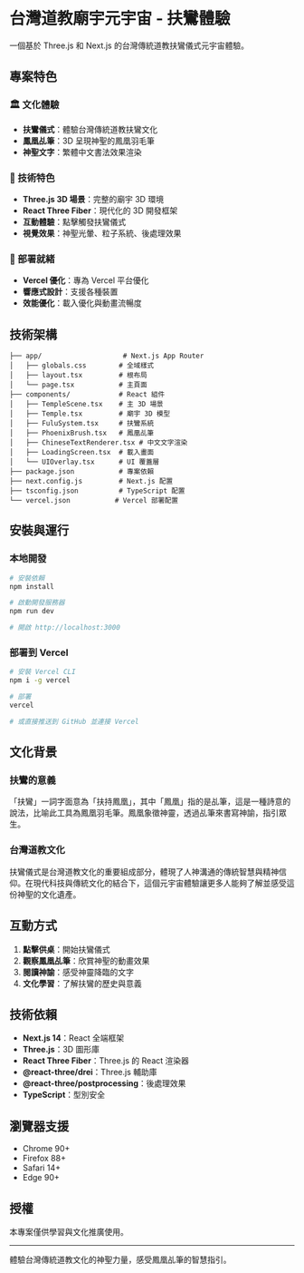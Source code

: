 # 台灣道教廟宇元宇宙 - 扶鸞體驗

一個基於 Three.js 和 Next.js 的台灣傳統道教扶鸞儀式元宇宙體驗。

## 專案特色

### 🏛️ 文化體驗
- **扶鸞儀式**：體驗台灣傳統道教扶鸞文化
- **鳳凰乩筆**：3D 呈現神聖的鳳凰羽毛筆
- **神聖文字**：繁體中文書法效果渲染

### 🎨 技術特色
- **Three.js 3D 場景**：完整的廟宇 3D 環境
- **React Three Fiber**：現代化的 3D 開發框架
- **互動體驗**：點擊觸發扶鸞儀式
- **視覺效果**：神聖光暈、粒子系統、後處理效果

### 🚀 部署就緒
- **Vercel 優化**：專為 Vercel 平台優化
- **響應式設計**：支援各種裝置
- **效能優化**：載入優化與動畫流暢度

## 技術架構

```
├── app/                    # Next.js App Router
│   ├── globals.css        # 全域樣式
│   ├── layout.tsx         # 根布局
│   └── page.tsx           # 主頁面
├── components/            # React 組件
│   ├── TempleScene.tsx    # 主 3D 場景
│   ├── Temple.tsx         # 廟宇 3D 模型
│   ├── FuluSystem.tsx     # 扶鸞系統
│   ├── PhoenixBrush.tsx   # 鳳凰乩筆
│   ├── ChineseTextRenderer.tsx # 中文文字渲染
│   ├── LoadingScreen.tsx  # 載入畫面
│   └── UIOverlay.tsx      # UI 覆蓋層
├── package.json           # 專案依賴
├── next.config.js         # Next.js 配置
├── tsconfig.json          # TypeScript 配置
└── vercel.json           # Vercel 部署配置
```

## 安裝與運行

### 本地開發
```bash
# 安裝依賴
npm install

# 啟動開發服務器
npm run dev

# 開啟 http://localhost:3000
```

### 部署到 Vercel
```bash
# 安裝 Vercel CLI
npm i -g vercel

# 部署
vercel

# 或直接推送到 GitHub 並連接 Vercel
```

## 文化背景

### 扶鸞的意義
「扶鸞」一詞字面意為「扶持鳳凰」，其中「鳳凰」指的是乩筆，這是一種詩意的說法，比喻此工具為鳳凰羽毛筆。鳳凰象徵神靈，透過乩筆來書寫神諭，指引眾生。

### 台灣道教文化
扶鸞儀式是台灣道教文化的重要組成部分，體現了人神溝通的傳統智慧與精神信仰。在現代科技與傳統文化的結合下，這個元宇宙體驗讓更多人能夠了解並感受這份神聖的文化遺產。

## 互動方式

1. **點擊供桌**：開始扶鸞儀式
2. **觀察鳳凰乩筆**：欣賞神聖的動畫效果
3. **閱讀神諭**：感受神靈降臨的文字
4. **文化學習**：了解扶鸞的歷史與意義

## 技術依賴

- **Next.js 14**：React 全端框架
- **Three.js**：3D 圖形庫
- **React Three Fiber**：Three.js 的 React 渲染器
- **@react-three/drei**：Three.js 輔助庫
- **@react-three/postprocessing**：後處理效果
- **TypeScript**：型別安全

## 瀏覽器支援

- Chrome 90+
- Firefox 88+
- Safari 14+
- Edge 90+

## 授權

本專案僅供學習與文化推廣使用。

---

體驗台灣傳統道教文化的神聖力量，感受鳳凰乩筆的智慧指引。
